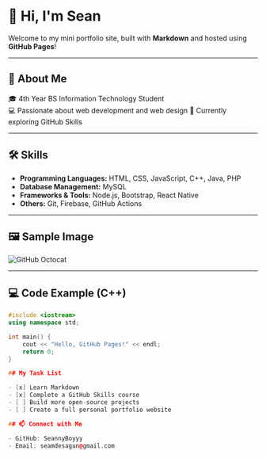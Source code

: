 # 👋 Hi, I'm Sean

Welcome to my mini portfolio site, built with **Markdown** and hosted using **GitHub Pages**!  

---

## 📌 About Me  
🎓 4th Year BS Information Technology Student  
💻 Passionate about web development and web design
🚀 Currently exploring GitHub Skills

---

## 🛠 Skills  
- **Programming Languages:** HTML, CSS, JavaScript, C++, Java, PHP  
- **Database Management:** MySQL  
- **Frameworks & Tools:** Node.js, Bootstrap, React Native  
- **Others:** Git, Firebase, GitHub Actions  

---

## 🖼 Sample Image  
![GitHub Octocat](https://octodex.github.com/images/yaktocat.png)

---

## 💻 Code Example (C++)  
```cpp
#include <iostream>
using namespace std;

int main() {
    cout << "Hello, GitHub Pages!" << endl;
    return 0;
}

## My Task List

- [x] Learn Markdown
- [x] Complete a GitHub Skills course
- [ ] Build more open-source projects
- [ ] Create a full personal portfolio website

## 📫 Connect with Me

- GitHub: SeannyBoyyy
- Email: seamdesagun@gmail.com
